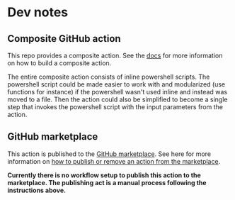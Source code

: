 # Dev notes

## Composite GitHub action

This repo provides a composite action. See the [docs](https://docs.github.com/en/actions/creating-actions/creating-a-composite-action) for more information on how to build a composite action.

The entire composite action consists of inline powershell scripts. The powershell script could be made easier to work with and modularized (use functions for instance) if the powershell wasn't used inline and instead was moved to a file. Then the action could also be simplified to become a single step that invokes the powershell script with the input parameters from the action.

## GitHub marketplace

This action is published to the [GitHub marketplace](https://github.com/marketplace/actions/github-issue-forms-parser). See here for more information on [how to publish or remove an action from the marketplace](https://docs.github.com/en/actions/creating-actions/publishing-actions-in-github-marketplace).

**Currently there is no workflow setup to publish this action to the marketplace. The publishing act is a manual process following the instructions above.**
